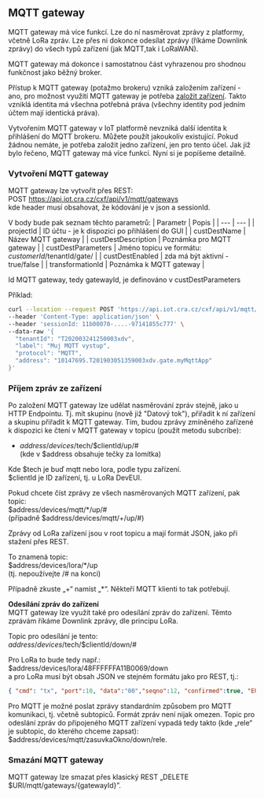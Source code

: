 ## MQTT gateway
MQTT gateway má více funkcí. Lze do ní nasměrovat zprávy z platformy, včetně LoRa zpráv. Lze přes ni dokonce odesílat zprávy (říkáme Downlink zprávy) do všech typů zařízení (jak MQTT,tak i LoRaWAN). 

MQTT gateway má dokonce i samostatnou část vyhrazenou pro shodnou funkčnost jako běžný broker. 

Přístup k MQTT gateway (potažmo brokeru) vzniká založením zařízení - ano, pro možnost využití MQTT gateway je potřeba [založit zařízení](/Vstup%20do%20IoT%20platformy/MQTT/README.md). 
Takto vzniklá identita má všechna potřebná práva (všechny identity pod jedním účtem mají identická práva).

Vytvořením MQTT gateway v IoT platformě nevzniká další identita k přihlášení do MQTT brokeru. Můžete použít jakoukoliv existující. Pokud žádnou nemáte, je potřeba založit jedno zařízení, jen pro tento účel. Jak již bylo řečeno, MQTT gateway má více funkcí. Nyní si je popíšeme detailně.

### Vytvoření MQTT gateway
MQTT gateway lze vytvořit přes REST:<br>
POST https://api.iot.cra.cz/cxf/api/v1/mqtt/gateways<br>
kde header musí obsahovat, že kódování je v json a sessionId.

V body bude pak seznam těchto parametrů:
| Parametr	| Popis |
| ---	| --- |
| projectId	| ID účtu - je k dispozici po přihlášení do GUI |
| custDestName	|  Název MQTT gateway |
| custDestDescription	| Poznámka pro MQTT gateway |
| custDestParameters	| Jméno topicu ve formátu: $customerId/$tenantId/gate/<gatewayId> |
| custDestEnabled	| zda má být aktivní - true/false |
| transformationId	| Poznámka k MQTT gateway |

Id MQTT gateway, tedy gatewayId, je definováno v custDestParameters

Příklad:
```bash
curl --location --request POST 'https://api.iot.cra.cz/cxf/api/v1/mqtt/gateways' \
--header 'Content-Type: application/json' \
--header 'sessionId: 11b00070-....-97141855c777' \
--data-raw '{
  "tenantId": "T202003241250003xdv",
  "label": "Muj MQTT vystup",
  "protocol": "MQTT",
  "address": "10147695.T201903051359003xdv.gate.myMqttApp"
}'
```

### Příjem zpráv ze zařízení
Po založení MQTT gateway lze udělat nasměrování zpráv stejně, jako u HTTP Endpointu. Tj. mít skupinu (nově již "Datový tok"), přiřadit k ní zařízení a skupinu přiřadit k MQTT gateway. Tím, budou zprávy zmíněného zařízené k dispozici ke čtení v MQTT gateway v topicu (použít metodu subcribe): <br>
* $address/devices/$tech/$clientId/up/# <br>
(kde v $address obsahuje tečky za lomítka)

Kde $tech je buď mqtt nebo lora, podle typu zařízení.<br>
$clientId je ID zařízení, tj. u LoRa DevEUI.

Pokud chcete číst zprávy ze všech nasměrovaných MQTT zařízení, pak topic:<br>
$address/devices/mqtt/*/up/#<br> 
(případně $address/devices/mqtt/+/up/#)

Zprávy od LoRa zařízení jsou v root topicu a mají formát JSON, jako při stažení přes REST.

To znamená topic:<br>$address/devices/lora/*/up<br>
(tj. nepoužívejte /# na konci)

Případně zkuste „+“ namíst „*“. Někteří MQTT klienti to tak potřebují.

**Odesílání zpráv do zařízení**<br>
MQTT gateway lze využít také pro odesílání zpráv do zařízení. Těmto zprávám říkáme Downlink zprávy, dle principu LoRa.

Topic pro odesílání je tento:<br>
$address/devices/$tech/$clientId/down/#<br>

Pro LoRa to bude tedy např.:<br>
$address/devices/lora/48FFFFFFA11B0069/down<br>
a pro LoRa musí být obsah JSON ve stejném formátu jako pro REST, tj.:
```json 
{ "cmd": "tx", "port":10, "data":"00","seqno":12, "confirmed":true, "EUI":"48FFFFFFA11B0069"}
```

Pro MQTT je možné poslat zprávy standardním způsobem pro MQTT komunikaci, tj. včetně subtopiců. Formát zpráv není nijak omezen. Topic pro odeslání zpráv do připojeného MQTT zařízení vypadá tedy takto (kde „rele“ je subtopic, do kterého chceme zapsat):<br>
$address/devices/mqtt/zasuvkaOkno/down/rele.

### Smazání MQTT gateway
MQTT gateway lze smazat přes klasický REST „DELETE \$URI/mqtt/gateways/{gatewayId}”.

